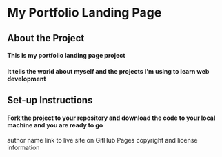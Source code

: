 # My Portfolio Landing Page
## About the Project
#### This is my portfolio landing page project
#### It tells the world about myself and the projects I'm using to learn web development
## Set-up Instructions
#### Fork the project to your repository and download the code to your local machine and you are ready to go

author name
link to live site on GitHub Pages
copyright and license information
